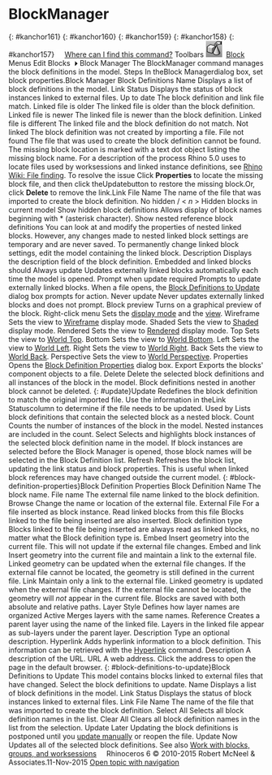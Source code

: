 ---
---


# BlockManager
{: #kanchor161}
{: #kanchor160}
{: #kanchor159}
{: #kanchor158}
{: #kanchor157}
 [![images/transparent.gif](images/transparent.gif)Where can I find this command?](javascript:void(0);) Toolbars
![images/blockmanager.png](images/blockmanager.png) [Block](block-toolbar.html) 
Menus
Edit
Blocks![images/menuarrow.gif](images/menuarrow.gif)
Block Manager
The BlockManager command manages the block definitions in the model.
Steps
In theBlock Managerdialog box, set block properties.Block Manager
Block Definitions
Name
Displays a list of block definitions in the model.
Link Status
Displays the status of block instances linked to external files.
Up to date
The block definition and link file match.
Linked file is older
The linked file is older than the block definition.
Linked file is newer
The linked file is newer than the block definition.
Linked file is different
The linked file and the block definition do not match.
Not linked
The block definition was not created by importing a file.
File not found
The file that was used to create the block definition cannot be found.
The missing block location is marked with a text dot object listing the missing block name.
For a description of the process Rhino 5.0 uses to locate files used by worksessions and linked instance definitions, see [Rhino Wiki: File finding](http://wiki.mcneel.com/rhino/rhinov5status_filefinding#searching_for_files).
To resolve the issue
Click **Properties** to locate the missing block file, and then click theUpdatebutton to restore the missing block.Or, click **Delete** to remove the link.Link File Name
The name of the file that was imported to create the block definition.
No hidden / &lt; *n* &gt; Hidden blocks in current model
Show hidden block definitions
Allows display of block names beginning with * (asterisk character).
Show nested reference block definitions
You can look at and modify the properties of nested linked blocks. However, any changes made to nested linked block settings are temporary and are never saved. To permanently change linked block settings, edit the model containing the linked block.
Description
Displays the description field of the block definition.
Embedded and linked blocks should
Always update
Updates externally linked blocks automatically each time the model is opened.
Prompt when update required
Prompts to update externally linked blocks.
When a file opens, the [Block Definitions to Update](#block-definitions-to-update) dialog box prompts for action.
Never update
Never updates externally linked blocks and does not prompt.
Block preview
Turns on a graphical preview of the block.
Right-click menu
Sets the [display mode](view-displaymode-options.html) and the [view](setview.html).
Wireframe
Sets the view to [Wireframe](view-displaymodes-wireframe.html) display mode.
Shaded
Sets the view to [Shaded](view-displaymodes-shaded.html) display mode.
Rendered
Sets the view to [Rendered](view-displaymodes-rendered.html) display mode.
Top
Sets the view to [World Top](setview.html#worldtop).
Bottom
Sets the view to [World Bottom](setview.html).
Left
Sets the view to [World Left](setview.html).
Right
Sets the view to [World Right](setview.html#worldright).
Back
Sets the view to [World Back](setview.html#worldback).
Perspective
Sets the view to [World Perspective](setview.html#worldperspective).
Properties
Opens the [Block Definition Properties](#block-definition-properties) dialog box.
Export
Exports the blocks' component objects to a file.
Delete
Delete the selected block definitions and all instances of the block in the model.
Block definitions nested in another block cannot be deleted.
{: #update}Update
Redefines the block definition to match the original imported file. Use the information in theLink Statuscolumn to determine if the file needs to be updated.
Used by
Lists block definitions that contain the selected block as a nested block.
Count
Counts the number of instances of the block in the model. Nested instances are included in the count.
Select
Selects and highlights block instances of the selected block definition name in the model.
If block instances are selected before the Block Manager is opened, those block names will be selected in the Block Definition list.
Refresh
Refreshes the block list, updating the link status and block properties. This is useful when linked block references may have changed outside the current model.
{: #block-definition-properties}Block Definition Properties
Block Definition Name
The block name.
File name
The external file name linked to the block definition.
Browse
Change the name or location of the external file.
External File
For a file inserted as block instance.
Read linked blocks from this file
Blocks linked to the file being inserted are also inserted.
Block definition type
Blocks linked to the file being inserted are always read as linked blocks, no matter what the Block definition type is.
Embed
Insert geometry into the current file. This will not update if the external file changes.
Embed and link
Insert geometry into the current file and maintain a link to the external file. Linked geometry can be updated when the external file changes. If the external file cannot be located, the geometry is still defined in the current file.
Link
Maintain only a link to the external file. Linked geometry is updated when the external file changes. If the external file cannot be located, the geometry will *not* appear in the current file.
Blocks are saved with both absolute and relative paths.
Layer Style
Defines how layer names are organized
Active
Merges layers with the same names.
Reference
Creates a parent layer using the name of the linked file. Layers in the linked file appear as sub-layers under the parent layer.
Description
Type an optional description.
Hyperlink
Adds hyperlink information to a block definition. This information can be retrieved with the [Hyperlink](hyperlink.html) command.
Description
A description of the URL.
URL
A web address. Click the address to open the page in the default browser.
{: #block-definitions-to-update}Block Definitions to Update
This model contains blocks linked to external files that have changed.
Select the block definitions to update.
Name
Displays a list of block definitions in the model.
Link Status
Displays the status of block instances linked to external files.
Link File Name
The name of the file that was imported to create the block definition.
Select All
Selects all block definition names in the list.
Clear All
Clears all block definition names in the list from the selection.
Update Later
Updating the block definitions is postponed until you [update manually](#update) or reopen the file.
Update Now
Updates all of the selected block definitions.
See also
 [Work with blocks, groups, and worksessions](sak-blocksgroups.html) 
&#160;
&#160;
Rhinoceros 6 © 2010-2015 Robert McNeel &amp; Associates.11-Nov-2015
 [Open topic with navigation](blockmanager.html) 

